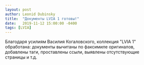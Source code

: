 ```yaml
---
layout: post
author: Leonid Dubinsky
title:  "Документы LVIA 1 готовы!"
date:   2019-11-12 15:00:00 -0400
tags: [LVIA]
---
```


Благодаря усилиям Василия Когаловского, коллекция "LVIA 1" обработана:
документы вычитаны по факсимиле оригиналов, добавлены таги, проставлены ссыли,
выявлены отсутствующие страницы и т.д.
